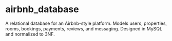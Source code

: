 # airbnb_database
A relational database for an Airbnb-style platform. Models users, properties, rooms, bookings, payments, reviews, and messaging. Designed in MySQL and normalized to 3NF.
